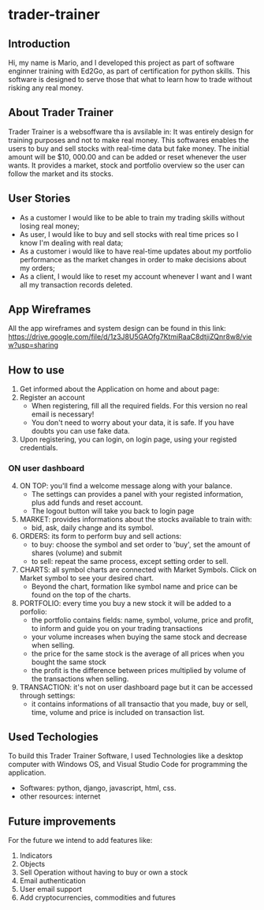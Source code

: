 # trader-trainer

## Introduction
Hi, my name is Mario, and I developed this project as part of software enginner training with Ed2Go, as part of certification for python skills.
This software is designed to serve those that what to learn how to trade without risking any real money.

## About Trader Trainer
Trader Trainer is a websoffware tha is avsilable in:
It was entirely design for training purposes and not to make real money.
This softwares enables the users to buy and sell stocks with real-time data but fake money. The initial amount will be $10, 000.00 and can be added or reset whenever the user wants. It provides a market, stock and portfolio overview so the user can follow the market and its stocks.


## User Stories
- As a customer I would like to be able to train my trading skills without losing real money;
- As user, I would like to buy and sell stocks with real time prices so I know I'm dealing with real data;
- As a customer i would like to have real-time updates about my portfolio performance as the market changes in order to make decisions about my orders;
- As a client, I would like to reset my account whenever I want and I want all my transaction records deleted.


## App Wireframes
All the app wireframes and system design can be found in this link: https://drive.google.com/file/d/1z3J8U5GAOfg7KtmiRaaC8dtjiZQnr8w8/view?usp=sharing


## How to use
1. Get informed about the Application on home and about page: 
2. Register an account
    - When registering, fill all the required fields. For this version no real email is necessary!
    - You don't need to worry about your data, it is safe. If you have doubts you can use fake data.
3. Upon registering, you can login, on login page, using your registed credentials.

### ON user dashboard
4. ON TOP: you'll find a welcome message along with your balance.
    - The settings can provides a panel with your registed information, plus add funds and reset account.
    - The logout button will take you back to login page
5. MARKET: provides informations about the stocks available to train with:
    - bid, ask, daily change and its symbol.
6. ORDERS: its form to perform buy and sell actions:
    - to buy: choose the symbol and set order to 'buy', set the amount of shares (volume) and submit
    - to sell: repeat the same process, except setting order to sell.
7. CHARTS: all symbol charts are connected with Market Symbols. Click on Market symbol to see your desired chart.
    - Beyond the chart, formation like symbol name and price can be found on the top of the charts.
8. PORTFOLIO: every time you buy a new stock it will be added to a porfolio:
    - the portfolio contains fields: name, symbol, volume, price and profit, to inform and guide you on your trading transactions
    - your volume increases when buying the same stock and decrease when selling.
    - the price for the same stock is the average of all prices when you bought the same stock
    - the profit is the difference between prices multiplied by volume of the transactions when selling.
9. TRANSACTION: it's not on user dashboard page but it can be accessed through settings:
    - it contains informations of all transactio that you made, buy or sell, time, volume and price is included on transaction list.

## Used Techologies
To build this Trader Trainer Software, I used Technologies like a desktop computer with Windows OS, and Visual Studio Code for programming the application.
- Softwares: python, django, javascript, html, css.
- other resources: internet

## Future improvements
For the future we intend to add features like: 
1. Indicators
2. Objects
3. Sell Operation without having to buy or own a stock
4. Email authentication
5. User email support
6. Add cryptocurrencies, commodities and futures